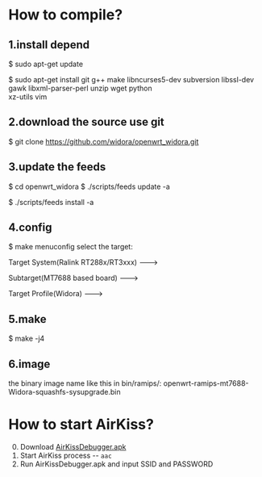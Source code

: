 # How to compile?
## 1.install depend
$ sudo apt-get update

$ sudo apt-get install git g++ make libncurses5-dev subversion libssl-dev gawk libxml-parser-perl unzip wget python \
xz-utils vim
## 2.download the source use git
$ git clone https://github.com/widora/openwrt_widora.git
## 3.update the feeds
$ cd openwrt_widora
$ ./scripts/feeds update -a

$ ./scripts/feeds install -a
## 4.config
$ make menuconfig
select the target:

Target System(Ralink RT288x/RT3xxx) --->

Subtarget(MT7688 based board) --->

Target Profile(Widora) --->

## 5.make
$ make -j4
## 6.image
the binary image name like this in bin/ramips/:
openwrt-ramips-mt7688-Widora-squashfs-sysupgrade.bin

# How to start AirKiss?

0. Download [AirKissDebugger.apk](http://iot.weixin.qq.com/wiki/doc/wifi/AirKissDebugger.apk|AirKissDebugger.apk)
0. Start AirKiss process -- `aac`
0. Run AirKissDebugger.apk and input SSID and PASSWORD
